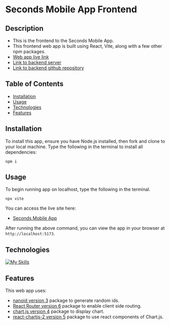 # Seconds Mobile App Frontend


## Description


- This is the frontend to the Seconds Mobile App.
- This frontend web app is built using React, Vite, along with a few other npm packages.
- <a href="https://seconds.netlify.app/">Web app live link</a>
- <a href="https://seconds-app-backend.onrender.com/">Link to backend server</a>
- <a href="https://github.com/secondsdishapp/seconds_backend">Link to backend github repository</a>


## Table of Contents


- [Installation](#installation)
- [Usage](#usage)
- [Technologies](#technologies)
- [Features](#features)


## Installation


To install this app, ensure you have Node.js installed, then fork and clone to your local machine. Type the following in the terminal to install all dependencies:


```
npm i
```


## Usage


To begin running app on localhost, type the following in the terminal.

```
npx vite
```

You can access the live site here:
- <a href="https://seconds.netlify.app/">Seconds Mobile App</a>


After running the above command, you can view the app in your browser at `http://localhost:5173`.

## Technologies


[![My Skills](https://skillicons.dev/icons?i=js,html,css,vscode,react,vite)](https://skillicons.dev)


## Features


This web app uses:
- <a href="https://www.npmjs.com/package/nanoid">nanoid version 3</a> package to generate random ids.
- <a href="https://reactrouter.com/en/main">React Router version 6</a> package to enable client side routing.
- <a href="https://www.chartjs.org/">chart.js version 4</a> package to display chart.
- <a href="https://www.npmjs.com/package/react-chartjs-2">react-chartjs-2 version 5</a> package to use react components of Chart.js.

